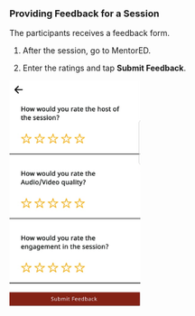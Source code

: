 ### Providing Feedback for a Session
The participants receives a feedback form.

1.  After the session, go to MentorED.

2. Enter the ratings and tap **Submit Feedback**.

![participant feedback form](media/participant-feedback-form.PNG)






